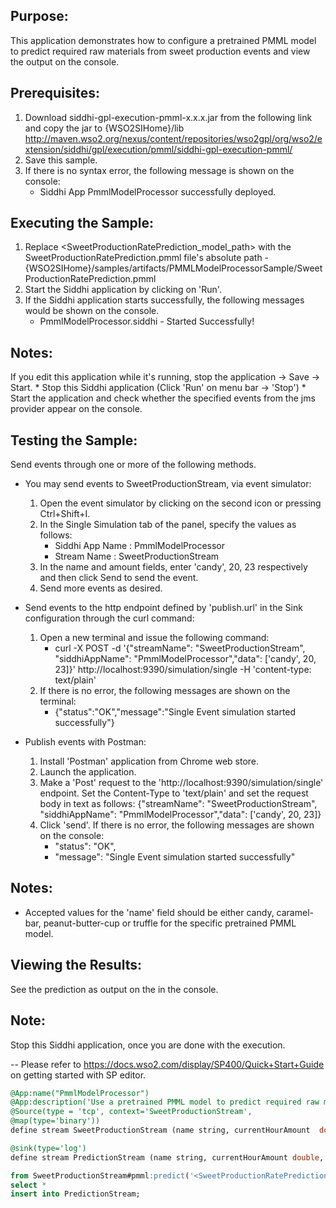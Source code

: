 
## Purpose:
This application demonstrates how to configure a pretrained PMML model to predict required raw materials from sweet production events and view the output on the console.

## Prerequisites:
1) Download siddhi-gpl-execution-pmml-x.x.x.jar from the following link and copy the jar to  {WSO2SIHome}/lib
 http://maven.wso2.org/nexus/content/repositories/wso2gpl/org/wso2/extension/siddhi/gpl/execution/pmml/siddhi-gpl-execution-pmml/
2) Save this sample.
3) If there is no syntax error, the following message is shown on the console:
    - Siddhi App PmmlModelProcessor successfully deployed.

## Executing the Sample:
1) Replace <SweetProductionRatePrediction_model_path> with the SweetProductionRatePrediction.pmml file's absolute path - {WSO2SIHome}/samples/artifacts/PMMLModelProcessorSample/SweetProductionRatePrediction.pmml
2) Start the Siddhi application by clicking on 'Run'.
3) If the Siddhi application starts successfully, the following messages would be shown on the console.
    * PmmlModelProcessor.siddhi - Started Successfully!

## Notes:
If you edit this application while it's running, stop the application -> Save -> Start.
    * Stop this Siddhi application (Click 'Run' on menu bar -> 'Stop')
    * Start the application and check whether the specified events from the jms provider appear on the console.

## Testing the Sample:
Send events through one or more of the following methods.
* You may send events to SweetProductionStream, via event simulator:
    1) Open the event simulator by clicking on the second icon or pressing Ctrl+Shift+I.
	2) In the Single Simulation tab of the panel, specify the values as follows:
        * Siddhi App Name  : PmmlModelProcessor
        * Stream Name     : SweetProductionStream
    3) In the name and amount fields, enter 'candy', 20, 23 respectively and then click Send to send the event.
    4) Send more events as desired.

* Send events to the http endpoint defined by 'publish.url' in the Sink configuration through the curl command:
    1) Open a new terminal and issue the following command:
        *  curl -X POST -d '{"streamName": "SweetProductionStream", "siddhiAppName": "PmmlModelProcessor","data": ['candy', 20, 23]}' http://localhost:9390/simulation/single -H 'content-type: text/plain'
    2) If there is no error, the following messages are shown on the terminal:
        *  {"status":"OK","message":"Single Event simulation started successfully"}

* Publish events with Postman:
    1) Install 'Postman' application from Chrome web store.
    2) Launch the application.
    3) Make a 'Post' request to the 'http://localhost:9390/simulation/single' endpoint. Set the Content-Type to 'text/plain' and set the request body in text as follows:
	{"streamName": "SweetProductionStream", "siddhiAppName": "PmmlModelProcessor","data": ['candy', 20, 23]}
    4) Click 'send'. If there is no error, the following messages are shown on the console:
        *  "status": "OK",
        *  "message": "Single Event simulation started successfully"

## Notes:
* Accepted values for the 'name' field should be either candy, caramel-bar, peanut-butter-cup or truffle for the specific pretrained PMML model.

## Viewing the Results:
See the prediction as output on the in the console.

## Note:
Stop this Siddhi application, once you are done with the execution.

-- Please refer to https://docs.wso2.com/display/SP400/Quick+Start+Guide on getting started with SP editor.

```sql
@App:name("PmmlModelProcessor")
@App:description('Use a pretrained PMML model to predict required raw materials. View the output on the console.')
@Source(type = 'tcp', context='SweetProductionStream',
@map(type='binary'))
define stream SweetProductionStream (name string, currentHourAmount  double, previousHourAmount double );

@sink(type='log')
define stream PredictionStream (name string, currentHourAmount double, previousHourAmount double, Predicted_nextHourAmount string);

from SweetProductionStream#pmml:predict('<SweetProductionRatePrediction_model_path>')
select *
insert into PredictionStream;
```